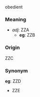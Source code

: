obedient
### Meaning
+ _adj_: ZZA
    + __eg__: ZZB

### Origin

ZZC

### Synonym

__eg__: ZZD

+ ZZE



